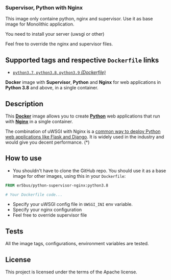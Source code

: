 ### Supervisor, Python with Nginx

This image only containe python, nginx and supervisor. 
Use it as base image for Monolithic application.

You need to install your server (uwsgi or other)

Feel free to override the nginx and supervisor files.

## Supported tags and respective `Dockerfile` links

* [`python3.7`, `python3.8`, `python3.9` _(Dockerfile)_]()

**Docker** image with **Supervisor**, **Python** and **Nginx** for web applications in **Python 3.8** and above, in a single container.

## Description

This [**Docker**](https://www.docker.com/) image allows you to create [**Python**](https://www.python.org/) web applications that run with [**Nginx**](http://nginx.org/en/) in a single container.

The combination of uWSGI with Nginx is a [common way to deploy Python web applications like Flask and Django](http://flask.pocoo.org/docs/1.0/deploying/uwsgi/). It is widely used in the industry and would give you decent performance. (*)

## How to use

* You shouldn't have to clone the GitHub repo. You should use it as a base image for other images, using this in your `Dockerfile`:

```Dockerfile
FROM er5bus/python-supervisor-nginx:python3.8

# Your Dockerfile code...

```
* Specify your uWSGI config file in `UWSGI_INI` env variable.
* Specify your nginx configuration
* Feel free to override supervisor file 

## Tests

All the image tags, configurations, environment variables are tested.

## License

This project is licensed under the terms of the Apache license.
